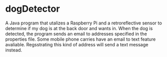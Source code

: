 # dogDetector
A Java program that utalizes a Raspberry Pi and a retroreflective sensor to determine if my dog is at the back door and wants in. When the dog is detected, the program sends an email to addresses specified in the properties file. Some mobile phone carries have an email to text feature avaliable. Regsstrating this kind of address will send a text message instead.
